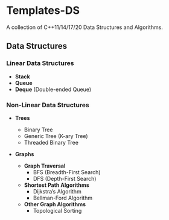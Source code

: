 # Templates-DS

A collection of C++11/14/17/20 Data Structures and Algorithms.

## Data Structures

### Linear Data Structures
- **Stack**
- **Queue**
- **Deque** (Double-ended Queue)

### Non-Linear Data Structures
- **Trees**
  - Binary Tree
  - Generic Tree (K-ary Tree)
  - Threaded Binary Tree

- **Graphs**
  - **Graph Traversal**
    - BFS (Breadth-First Search)
    - DFS (Depth-First Search)
  - **Shortest Path Algorithms**
    - Dijkstra’s Algorithm
    - Bellman-Ford Algorithm
  - **Other Graph Algorithms**
    - Topological Sorting
